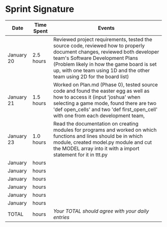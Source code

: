 # Sprint Signature



| Date        | Time Spent | Events
|-------------|------------|--------------------
| January  20 |  2.5 hours | Reviewed project requirements, tested the source code, reviewed how to properly document changes, reviewed both developer team's Software Development Plans (Problem likely in how the game board is set up, with one team using 1D and the other team using 2D for the board list)
| January  21 |  1.5 hours | Worked on Plan.md (Phase 0), tested source code and found the easter egg as well as how to access it (input 'joshua' when selecting a game mode, found there are two 'def open_cells' and two 'def first_open_cell' with one from each development team, 
| January  23 |  1.0 hours | Read the documentation on creating modules for programs and worked on which functions and lines should be in which module, created model.py module and cut the MODEL array into it with a import statement for it in ttt.py
| January     |      hours | 
| January     |      hours | 
| January     |      hours | 
| January     |      hours | 
| January     |      hours | 
| January     |      hours | 
| TOTAL       |      hours | *Your TOTAL should agree with your daily entries*
